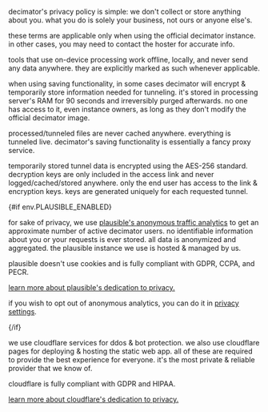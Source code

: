 <script lang="ts">
    import env from "$lib/env";
    import { t } from "$lib/i18n/translations";

    import SectionHeading from "$components/misc/SectionHeading.svelte";
</script>

<section id="general">
<SectionHeading
    title={$t("about.heading.general")}
    sectionId="general"
/>

decimator's privacy policy is simple: we don't collect or store anything about you. what you do is solely your business, not ours or anyone else's.

these terms are applicable only when using the official decimator instance. in other cases, you may need to contact the hoster for accurate info.
</section>

<section id="local">
<SectionHeading
    title={$t("about.heading.local")}
    sectionId="local"
/>

tools that use on-device processing work offline, locally, and never send any data anywhere. they are explicitly marked as such whenever applicable.
</section>

<section id="saving">
<SectionHeading
    title={$t("about.heading.saving")}
    sectionId="saving"
/>

when using saving functionality, in some cases decimator will encrypt & temporarily store information needed for tunneling. it's stored in processing server's RAM for 90 seconds and irreversibly purged afterwards. no one has access to it, even instance owners, as long as they don't modify the official decimator image.

processed/tunneled files are never cached anywhere. everything is tunneled live. decimator's saving functionality is essentially a fancy proxy service.
</section>

<section id="encryption">
<SectionHeading
    title={$t("about.heading.encryption")}
    sectionId="encryption"
/>

temporarily stored tunnel data is encrypted using the AES-256 standard. decryption keys are only included in the access link and never logged/cached/stored anywhere. only the end user has access to the link & encryption keys. keys are generated uniquely for each requested tunnel.
</section>

{#if env.PLAUSIBLE_ENABLED}
<section id="plausible">
<SectionHeading
    title={$t("about.heading.plausible")}
    sectionId="plausible"
/>

for sake of privacy, we use [plausible's anonymous traffic analytics](https://plausible.io/) to get an approximate number of active decimator users. no identifiable information about you or your requests is ever stored. all data is anonymized and aggregated. the plausible instance we use is hosted & managed by us.

plausible doesn't use cookies and is fully compliant with GDPR, CCPA, and PECR.

[learn more about plausible's dedication to privacy.](https://plausible.io/privacy-focused-web-analytics)

if you wish to opt out of anonymous analytics, you can do it in [privacy settings](/settings/privacy#analytics).
</section>
{/if}

<section id="cloudflare">
<SectionHeading
    title={$t("about.heading.cloudflare")}
    sectionId="cloudflare"
/>

we use cloudflare services for ddos & bot protection. we also use cloudflare pages for deploying & hosting the static web app. all of these are required to provide the best experience for everyone. it's the most private & reliable provider that we know of.

cloudflare is fully compliant with GDPR and HIPAA.

[learn more about cloudflare's dedication to privacy.](https://www.cloudflare.com/trust-hub/privacy-and-data-protection/)
</section>
